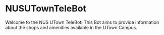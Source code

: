 # NUSUTownTeleBot
Welcome to the NUS UTown TeleBot!
This Bot aims to provide information about the shops and amenities available in the UTown Campus.